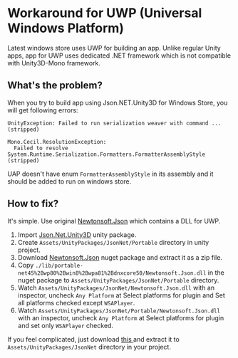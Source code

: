 # Workaround for UWP (Universal Windows Platform)

Latest windows store uses UWP for building an app.
Unlike regular Unity apps, app for UWP uses dedicated .NET framework which is
not compatible with Unity3D-Mono framework.

## What's the problem?

When you try to build app using Json.NET.Unity3D for Windows Store,
you will get following errors:

```
UnityException: Failed to run serialization weaver with command ...
(stripped)

Mono.Cecil.ResolutionException:
  Failed to resolve System.Runtime.Serialization.Formatters.FormatterAssemblyStyle
(stripped)
```

UAP doesn't have enum `FormatterAssemblyStyle` in its assembly and
it should be added to run on windows store.

## How to fix?

It's simple. Use original [Newtonsoft.Json](https://www.nuget.org/packages/Newtonsoft.Json/)
which contains a DLL for UWP.

  1. Import [Json.Net.Unity3D](https://github.com/SaladLab/Json.Net.Unity3D/releases/download/8.0.3/JsonNet.8.0.3.unitypackage)
     unity package.
  1. Create `Assets/UnityPackages/JsonNet/Portable` directory in unity project.
  1. Download [Newtonsoft.Json](https://www.nuget.org/api/v2/package/Newtonsoft.Json/8.0.3)
     nuget package and extract it as a zip file.
  1. Copy `./lib/portable-net45%2Bwp80%2Bwin8%2Bwpa81%2Bdnxcore50/Newtonsoft.Json.dll`
     in the nuget package to `Assets/UnityPackages/JsonNet/Portable` directory.
  1. Watch `Assets/UnityPackages/JsonNet/Newtonsoft.Json.dll` with an inspector,
     uncheck `Any Platform` at Select platforms for plugin
     and Set all platforms checked except `WSAPlayer`.
  1. Watch `Assets/UnityPackages/JsonNet/Portable/Newtonsoft.Json.dll` with an inspector,
     uncheck `Any Platform` at Select platforms for plugin
     and set only `WSAPlayer` checked.

If you feel complicated, just download
[this ](https://github.com/SaladLab/Json.Net.Unity3D/releases/download/8.0.3/JsonNet-UwpWorkaround.8.0.3.zip) and extract it to `Assets/UnityPackages/JsonNet` directory in your project.
